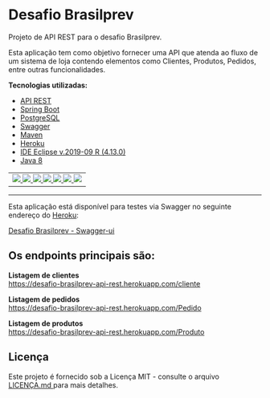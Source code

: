 <h1> Desafio Brasilprev</h1>
<p>
  Projeto de API REST para o desafio Brasilprev.
</p>
<p>
  Esta aplicação tem como objetivo fornecer uma API que atenda ao fluxo de um sistema de loja contendo elementos como Clientes, Produtos, Pedidos, entre outras funcionalidades.</p>
<p>
  <b>Tecnologias utilizadas:</b>
  <ul>
    <li>
      <a href="https://www.redhat.com/pt-br/topics/api/what-are-application-programming-interfaces">
        API REST
      </a>
    </li>
    <li>
      <a href="https://spring.io/">
        Spring Boot
      </a>
    </li>
    <li>
      <a href="https://www.postgresql.org/">
        PostgreSQL
      </a>
    </li>
    <li>
      <a href="https://swagger.io/">
        Swagger
      </a>
    </li>
    <li>
      <a href="https://maven.apache.org/">
        Maven
      </a>
    </li>
    <li>
      <a href="https://dashboard.heroku.com">
        Heroku
      </a>
    </li>
    <li>
      <a href="https://www.eclipse.org/downloads/">
        IDE Eclipse v.2019-09 R (4.13.0)
      </a>
    </li>
    <li>
       <a href="https://www.java.com/pt_BR/">
         Java 8
      </a>
    </li>
   </ul>
</p>

<table>
	<tr>
		<td>
		<a href="https://www.redhat.com/pt-br/topics/api/what-are-application-programming-interfaces">
			<img src="https://img.icons8.com/color/50/000000/api-settings.png"/>
		</a>
		<a href="https://spring.io/">
			<img src="https://img.icons8.com/color/50/000000/spring-logo.png"/>
		</a>
		<a href="https://www.postgresql.org/">
			<img src="https://img.icons8.com/color/50/000000/postgreesql.png"/>
		</a>
		<a href="https://swagger.io/">
			<img src="https://avatars2.githubusercontent.com/u/7658037?s=50&v=4"/>
		</a>
    <a href="https://dashboard.heroku.com">
      <img src="https://img.icons8.com/color/50/000000/heroku.png"/>
    </a>
    <a href="https://www.eclipse.org/downloads/">
      <img src="https://img.icons8.com/officel/50/000000/java-eclipse.png"/>
    </a>
    <a href="https://www.java.com/pt_BR/">
      <img src="https://img.icons8.com/color/50/000000/java-coffee-cup-logo.png"/>
    </a>
		</td>
	</tr>
</table>

<hr />

<p>
Esta aplicação está disponível para testes via Swagger no seguinte endereço do <a href="https://dashboard.heroku.com">Heroku</a>:
</p>
<p>
  <a href="https://desafio-brasilprev-api-rest.herokuapp.com/swagger-ui.html#/">
    Desafio Brasilprev - Swagger-ui
  </a>
</p>

<h2>Os endpoints principais são:</h2>

<b>Listagem de clientes</b><br />
https://desafio-brasilprev-api-rest.herokuapp.com/cliente

<b>Listagem de pedidos</b><br />
https://desafio-brasilprev-api-rest.herokuapp.com/Pedido

<b>Listagem de produtos</b><br />
https://desafio-brasilprev-api-rest.herokuapp.com/Produto

<h2>Licença</h2>
<p>
	Este projeto é fornecido sob a Licença MIT - consulte o arquivo 
	<a href="https://github.com/tavareswillian/desafioBrasilprev/blob/master/LICENSE">
		LICENÇA.md
	</a>
	para mais detalhes.
</p>
